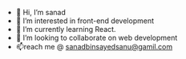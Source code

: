 - 👋 Hi, I’m sanad
- 👀 I’m interested in front-end development
- 🌱 I’m currently learning React.
- 💞️ I’m looking to collaborate on web development
- 📫reach me  @ sanadbinsayedsanu@gamil.com


